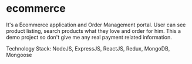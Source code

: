 # ecommerce
It's a Ecommerce application and Order Management portal. User can see product listing, search products what they love and order for him. This a demo project so don't give me any real payment related information.

Technology Stack:
NodeJS,
ExpressJS,
ReactJS,
Redux,
MongoDB,
Mongoose
